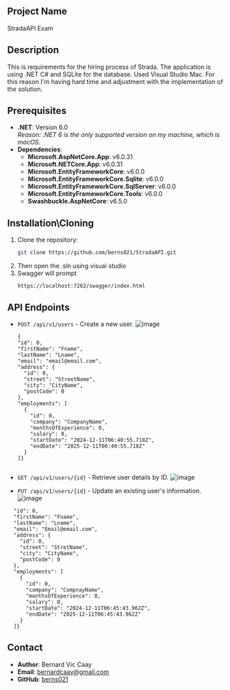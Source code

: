 ## Project Name
StradaAPI Exam

## Description
This is requirements for the hiring process of Strada. The application is using .NET C# and SQLite for the database. 
Used  Visual Studio Mac. For this reason I'm having hard time and adjustment with the implementation of the solution.

## Prerequisites
- **.NET**: Version 6.0  
  _Reason: .NET 6 is the only supported version on my machine, which is macOS._
- **Dependencies**:
  - **Microsoft.AspNetCore.App**: v6.0.31
  - **Microsoft.NETCore.App**: v6.0.31
  - **Microsoft.EntityFrameworkCore**: v6.0.0
  - **Microsoft.EntityFrameworkCore.Sqlite**: v6.0.0
  - **Microsoft.EntityFrameworkCore.SqlServer**: v6.0.0
  - **Microsoft.EntityFrameworkCore.Tools**: v6.0.0
  - **Swashbuckle.AspNetCore**: v6.5.0

## Installation\Cloning
1. Clone the repository:
   ```bash
   git clone https://github.com/berns021/StradaAPI.git
   ```
2. Then open the .sln using visual studio
3. Swagger will prompt
   ```
   https://localhost:7262/swagger/index.html
   ```

## API Endpoints
- `POST /api/v1/users` - Create a new user.
![image](https://github.com/user-attachments/assets/59dde721-a540-4792-ba7f-e59ba501b5a0)
  ```
  {
  "id": 0,
  "firstName": "Fname",
  "lastName": "Lname",
  "email": "email@email.com",
  "address": {
    "id": 0,
    "street": "StreetName",
    "city": "CityName",
    "postCode": 0
  },
  "employments": [
    {
      "id": 0,
      "company": "CompanyName",
      "monthsOfExperience": 0,
      "salary": 0,
      "startDate": "2024-12-11T06:40:55.718Z",
      "endDate": "2025-12-11T06:40:55.718Z"
    }
  ]}


- `GET /api/v1/users/{id}` - Retrieve user details by ID.
  ![image](https://github.com/user-attachments/assets/b1cb53ca-cbb9-4b2a-8da4-d911e9dc7715)

- `PUT /api/v1/users/{id}` - Update an existing user's information.
    ![image](https://github.com/user-attachments/assets/945f8010-e6fa-4844-83c6-61a0faa554c3)
```{
  "id": 0,
  "firstName": "Fname",
  "lastName": "Lname",
  "email": "Email@email.com",
  "address": {
    "id": 0,
    "street": "StretName",
    "city": "CityName",
    "postCode": 0
  },
  "employments": [
    {
      "id": 0,
      "company": "CompnayName",
      "monthsOfExperience": 0,
      "salary": 0,
      "startDate": "2024-12-11T06:45:43.962Z",
      "endDate": "2025-12-11T06:45:43.962Z"
    }
  ]}
```


## Contact
- **Author**: Bernard Vic Caay  
- **Email**: bernardcaay@gmail.com
- **GitHub**: [berns021](https://github.com/berns021)
